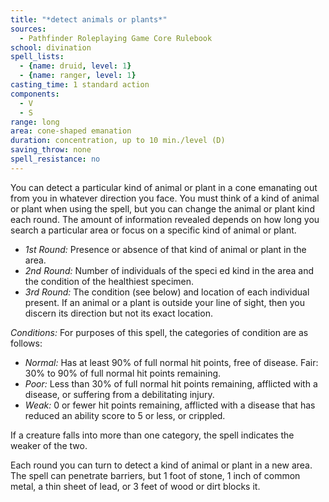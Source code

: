 ```yaml
---
title: "*detect animals or plants*"
sources:
  - Pathfinder Roleplaying Game Core Rulebook
school: divination
spell_lists:
  - {name: druid, level: 1}
  - {name: ranger, level: 1}
casting_time: 1 standard action
components:
  - V
  - S
range: long
area: cone-shaped emanation
duration: concentration, up to 10 min./level (D)
saving_throw: none
spell_resistance: no
---
```


You can detect a particular kind of animal or plant in a cone emanating out from you in whatever direction you face. You must think of a kind of animal or plant when using the spell, but you can change the animal or plant kind each round. The amount of information revealed depends on how long you search a particular area or focus on a specific kind of animal or plant.

- *1st Round:* Presence or absence of that kind of animal or plant in the area.
- *2nd Round:* Number of individuals of the speci ed kind in the area and the condition of the healthiest specimen.
- *3rd Round:* The condition (see below) and location of each individual present. If an animal or a plant is outside your line of sight, then you discern its direction but not its exact location.

*Conditions:* For purposes of this spell, the categories of condition are as follows:

- *Normal:* Has at least 90% of full normal hit points, free of disease. Fair: 30% to 90% of full normal hit points remaining.
- *Poor:* Less than 30% of full normal hit points remaining, afflicted with a disease, or suffering from a debilitating injury.
- *Weak:* 0 or fewer hit points remaining, afflicted with a disease that has reduced an ability score to 5 or less, or crippled.

If a creature falls into more than one category, the spell indicates the weaker of the two.

Each round you can turn to detect a kind of animal or plant in a new area. The spell can penetrate barriers, but 1 foot of stone, 1 inch of common metal, a thin sheet of lead, or 3 feet of wood or dirt blocks it.

